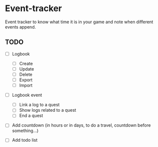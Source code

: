 # Event-tracker
Event tracker to know what time it is in your game and note when different events append.

## TODO 
- [ ] Logbook
  - [ ] Create
  - [ ] Update
  - [ ] Delete
  - [ ] Export
  - [ ] Import
- [ ] Logbook event
  - [ ] Link a log to a quest
  - [ ] Show logs related to a quest
  - [ ] End a quest
- [ ] Add countdown (in hours or in days, to do a travel, countdown before something...)
- [ ] Add todo list

